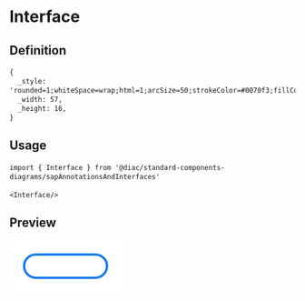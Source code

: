 # Interface

## Definition

```
{
  _style: 'rounded=1;whiteSpace=wrap;html=1;arcSize=50;strokeColor=#0070f3;fillColor=default;strokeWidth=1.5;',
  _width: 57,
  _height: 16,
}
```

## Usage

```
import { Interface } from '@diac/standard-components-diagrams/sapAnnotationsAndInterfaces'

<Interface/>
```

## Preview

<img src="./interface.png" width="200"/>
